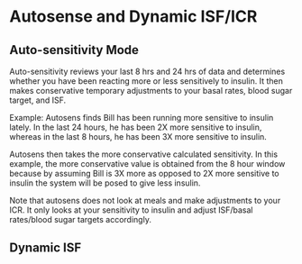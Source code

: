 # Autosense and Dynamic ISF/ICR
## Auto-sensitivity Mode
Auto-sensitivity reviews your last 8 hrs and 24 hrs of data and determines whether you have been reacting more or less sensitively to insulin. It then makes conservative temporary adjustments to your basal rates, blood sugar target, and ISF.


Example:
Autosens finds Bill has been running more sensitive to insulin lately. In the last 24 hours, he has been 2X more sensitive to insulin, whereas in the last 8 hours, he has been 3X more sensitive to insulin.

Autosens then takes the more conservative calculated sensitivity. In this example, the more conservative value is obtained from the 8 hour window because by assuming Bill is 3X more as opposed to 2X more sensitive to insulin the system will be posed to give less insulin.

Note that autosens does not look at meals and make adjustments to your ICR. It only looks at your sensitivity to insulin and adjust ISF/basal rates/blood sugar targets accordingly.

## Dynamic ISF
